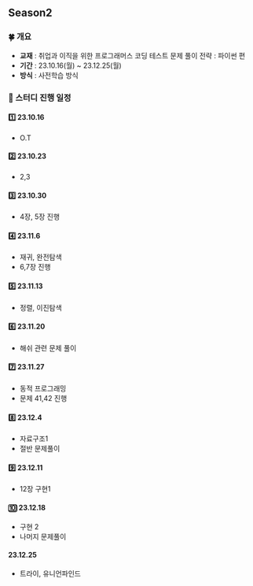 ## Season2
### 🍀 개요
- **교재** : 취업과 이직을 위한 프로그래머스 코딩 테스트 문제 풀이 전략 : 파이썬 편
- **기간** : 23.10.16(월) ~ 23.12.25(월)
- **방식** : 사전학습 방식


### 🎁 스터디 진행 일정
#### 1️⃣ 23.10.16
- O.T

#### 2️⃣ 23.10.23
- 2,3

#### 3️⃣ 23.10.30
- 4장, 5장 진행

#### 4️⃣ 23.11.6
- 재귀, 완전탐색
- 6,7장 진행

#### 5️⃣ 23.11.13
- 정렬, 이진탐색

#### 6️⃣ 23.11.20
- 해쉬 관련 문제 풀이

#### 7️⃣ 23.11.27
- 동적 프로그래밍
- 문제 41,42 진행

#### 8️⃣ 23.12.4
- 자료구조1
- 절반 문제풀이

#### 9️⃣ 23.12.11
- 12장 구현1

#### 🔟 23.12.18
- 구현 2
- 나머지 문제풀이

#### 23.12.25
- 트라이, 유니언파인드
